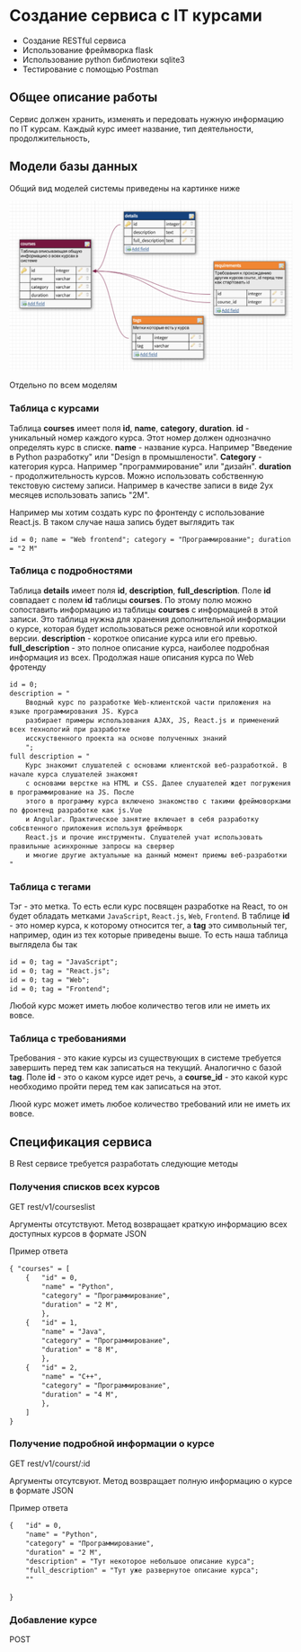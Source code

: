# Создание сервиса с IT курсами

- Создание RESTful сервиса
- Использование фреймворка flask
- Использование python библиотеки sqlite3
- Тестирование с помощью Postman

## Общее описание работы

Сервис должен хранить, изменять и передовать нужную информацию по IT курсам. Каждый курс имеет название, тип деятельности, продолжительность, 

## Модели базы данных

Общий вид моделей системы приведены на картинке ниже

![fig](/res/rest_task_fig.png)

Отдельно по всем моделям

### Таблица с курсами

Таблица __courses__ имеет поля __id__, __name__, __category__, __duration__. __id__ - уникальный номер каждого курса. Этот номер должен однозначно определять курс в списке. __name__ - название курса. Например "Введение в Python разработку" или "Design в промышлености". __Category__ - категория курса. Например "программирование" или "дизайн". __duration__ - продолжительность курсов. Можно использовать собственную текстовую систему записи. Например в качестве записи в виде 2ух месяцев использовать запись "2M".

Например мы хотим создать курс по фронтенду с использование React.js. В таком случае наша запись будет выглядить так

```
id = 0; name = "Web frontend"; category = "Программирование"; duration = "2 M"
```

### Таблица с подробностями

Таблица __details__ имеет поля __id__, __description__, __full_description__. Поле __id__ совпадает с полем __id__ таблицы __courses__. По этому полю можно сопоставить информацию из таблицы __courses__ с информацией в этой записи. Это таблица нужна для хранения дополнительной информации о курсе, которая будет использоваться реже основной или короткой версии. __description__ - короткое описание курса или его превью. __full_description__ - это полное описание курса, наиболее подробная информация из всех. Продолжая наше описания курса по Web фротенду

```
id = 0;
description = "
	Вводный курс по разработке Web-клиентской части приложения на языке программирования JS. Курса
	разбирает примеры использования AJAX, JS, React.js и применений всех технологий при разработке
	исскуственного проекта на основе полученных знаний
	";
full description = "
	Курс знакомит слушателей с основами клиентской веб-разработкой. В начале курса слушателей знакомят 
	с оcновами верстке на HTML и CSS. Далее слушателей ждет погружения в программирование на JS. После
	этого в программу курса включено знакомство с такими фреймоворками по фронтенд разработке как js.Vue
	и Angular. Практическое занятие включает в себя разработку собсвтенного приложения используя фреймворк
	React.js и прочие инструменты. Слушателей учат использовать правильные асинхронные запросы на свервер
	и многие другие актуальные на данный момент приемы веб-разработки 
"
```

### Таблица с тегами

Тэг - это метка. То есть если курс посвящен разработке на React, то он будет обладать метками `JavaScript`, `React.js`, `Web`, `Frontend`. В таблице __id__ - это номер курса, к которому относится тег, а __tag__ это символьный тег, например, один из тех которые приведены выше. То есть наша таблица выглядела бы так

```
id = 0; tag = "JavaScript";
id = 0; tag = "React.js";
id = 0; tag = "Web";
id = 0; tag = "Frontend";
```

Любой курс может иметь любое количество тегов или не иметь их вовсе.

### Таблица с требованиями

Требования - это какие курсы из существующих в системе требуется завершить перед тем как записаться на текущий. Аналогично с базой __tag__. Поле __id__ - это о каком курсе идет речь, а __course_id__ - это какой курс необходимо пройти перед тем как записаться на этот.

Люой курс может иметь любое количество требований или не иметь их вовсе.

## Спецификация сервиса

В Rest сервисе требуется разработать следующие методы

### Получения списков всех курсов

GET rest/v1/courseslist

Аргументы отсутствуют. Метод возвращает краткую информацию всех доступных курсов в формате JSON

Пример ответа

```
{ "courses" = [
	{	"id" = 0,
		"name" = "Python",
		"category" = "Программирование",
		"duration" = "2 M",
		},
	{	"id" = 1,
		"name" = "Java",
		"category" = "Программирование",
		"duration" = "8 M",
		},
	{	"id" = 2,
		"name" = "C++",
		"category" = "Программирование",
		"duration" = "4 M",
		},
	]
}
```

### Получение подробной информации о курсе

GET rest/v1/courst/:id

Аргументы отсутсвуют. Метод возвращает полную информацию о курсе в формате JSON

Пример ответа

```
{   "id" = 0,
	"name" = "Python", 
	"category" = "Программирование",
	"duration" = "2 M",
	"description" = "Тут некоторое небольшое описание курса";
	"full_description" = "Тут уже развернутое описание курса";
	"" 

}
```

### Добавление курсе

POST 